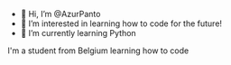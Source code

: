 - 👋 Hi, I’m @AzurPanto
- 👀 I’m interested in learning how to code for the future!
- 🌱 I’m currently learning Python
  
I'm a student from Belgium learning how to code

<!---
AzurPanto/AzurPanto is a ✨ special ✨ repository because its `README.md` (this file) appears on your GitHub profile.
You can click the Preview link to take a look at your changes.
--->
